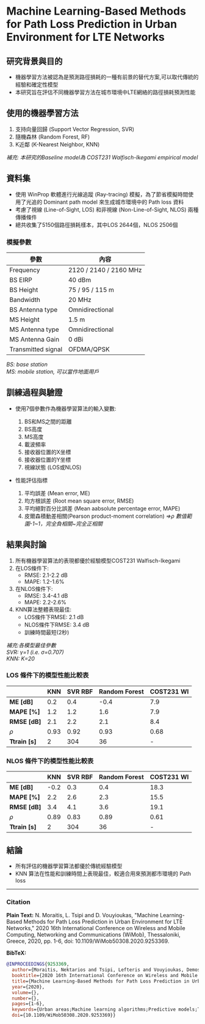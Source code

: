 # Machine Learning-Based Methods for Path Loss Prediction in Urban Environment for LTE Networks

## 研究背景與目的

- 機器學習方法被認為是預測路徑損耗的一種有前景的替代方案,可以取代傳統的經驗和確定性模型
- 本研究旨在評估不同機器學習方法在城市環境中LTE網絡的路徑損耗預測性能

## 使用的機器學習方法

1. 支持向量回歸 (Support Vector Regression, SVR)
2. 隨機森林 (Random Forest, RF)  
3. K近鄰 (K-Nearest Neighbor, KNN)
   
*補充: 本研究的Baseline model為 COST231 Walfisch-Ikegami empirical model*

## 資料集

- 使用 WinProp 軟體進行光線追蹤 (Ray-tracing) 模擬，為了節省模擬時間使用了光追的 Dominant path model 來生成城市環境中的 Path loss 資料
- 考慮了視線 (Line-of-Sight, LOS) 和非視線 (Non-Line-of-Sight, NLOS) 兩種傳播條件
- 總共收集了5150個路徑損耗樣本，其中LOS 2644個，NLOS 2506個
### 模擬參數
| 參數                | 內容                         |
|---------------------|------------------------------|
| Frequency           | 2120 / 2140 / 2160 MHz       |
| BS EIRP             | 40 dBm                       |
| BS Height   | 75 / 95 / 115 m              |
| Bandwidth           | 20 MHz                       |
| BS Antenna type     | Omnidirectional              |
| MS Height           | 1.5 m                        |
| MS Antenna type     | Omnidirectional              |
| MS Antenna Gain     | 0 dBi                        |
| Transmitted signal  | OFDMA/QPSK                   |

*BS: base station*<br>
*MS: mobile station, 可以當作地面用戶*

## 訓練過程與驗證

- 使用7個參數作為機器學習算法的輸入變數:
  1. BS和MS之間的距離
  2. BS高度
  3. MS高度
  4. 載波頻率
  5. 接收器位置的X坐標 
  6. 接收器位置的Y坐標
  7. 視線狀態 (LOS或NLOS)


- 性能評估指標
  1. 平均誤差 (Mean error, ME) 
  2. 均方根誤差 (Root mean square error, RMSE)
  3. 平均絕對百分比誤差 (Mean aabsolute percentage error, MAPE)
  4. 皮爾森積動差相關(Pearson product-moment correlation)
  *=>$\rho$ 數值範圍-1\~1，完全負相關\~完全正相關*

## 結果與討論

1. 所有機器學習算法的表現都優於經驗模型COST231 Walfisch-Ikegami
2. 在LOS條件下:
   - RMSE: 2.1-2.2 dB
   - MAPE: 1.2-1.6%
3. 在NLOS條件下:
   - RMSE: 3.4-4.1 dB
   - MAPE: 2.2-2.6%
4. KNN算法整體表現最佳:
   - LOS條件下RMSE: 2.1 dB
   - NLOS條件下RMSE: 3.4 dB
   - 訓練時間最短(2秒)

*補充:各模型最佳參數*<br>
*SVR: $\gamma$=1 (i.e. $\sigma$=0.707)*<br>
*KNN: K=20*
### LOS 條件下的模型性能比較表

|                    | KNN| SVR RBF | Random Forest | COST231 WI  |
|-------------------------|-----------|---------------|---------------------|------------------|
| **ME [dB]**             | 0.2       | 0.4           | -0.4                | 7.9              |
| **MAPE [%]**            | 1.2       | 1.2           | 1.6                 | 7.9              |
| **RMSE [dB]**           | 2.1       | 2.2           | 2.1                 | 8.4              |
| $\rho$             | 0.93      | 0.92          | 0.93                | 0.68             |
| **Ttrain [s]**          | 2         | 304           | 36                  | -                |

### NLOS 條件下的模型性能比較表

|                    | KNN | SVR RBF | Random Forest | COST231 WI |
|-------------------------|------------|----------------|----------------------|-------------------|
| **ME [dB]**             | -0.2       | 0.3            | 0.4                  | 18.3              |
| **MAPE [%]**            | 2.2        | 2.6            | 2.3                  | 15.5              |
| **RMSE [dB]**           | 3.4        | 4.1            | 3.6                  | 19.1              |
| $\rho$              | 0.89       | 0.83           | 0.89                 | 0.61              |
| **Ttrain [s]**          | 2         | 304              | 36                    | -                 |


## 結論

- 所有評估的機器學習算法都優於傳統經驗模型
- KNN 算法在性能和訓練時間上表現最佳，較適合用來預測都市環境的 Path loss


---
### Citation

**Plain Text:**
N. Moraitis, L. Tsipi and D. Vouyioukas, "Machine Learning-Based Methods for Path Loss Prediction in Urban Environment for LTE Networks," 2020 16th International Conference on Wireless and Mobile Computing, Networking and Communications (WiMob), Thessaloniki, Greece, 2020, pp. 1-6, doi: 10.1109/WiMob50308.2020.9253369. 



**BibTeX:**
```bibtex
@INPROCEEDINGS{9253369,
  author={Moraitis, Nektarios and Tsipi, Lefteris and Vouyioukas, Demosthenes},
  booktitle={2020 16th International Conference on Wireless and Mobile Computing, Networking and Communications (WiMob)}, 
  title={Machine Learning-Based Methods for Path Loss Prediction in Urban Environment for LTE Networks}, 
  year={2020},
  volume={},
  number={},
  pages={1-6},
  keywords={Urban areas;Machine learning algorithms;Predictive models;Training;Long Term Evolution;Machine learning;Computational modeling;3D simulation;Long Term Evolution (LTE);machine learning;path loss prediction;urban environment},
  doi={10.1109/WiMob50308.2020.9253369}}

```
